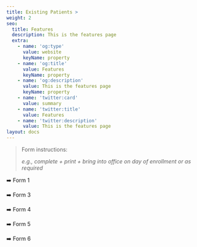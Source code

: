 ```yaml
---
title: Existing Patients >
weight: 2
seo:
  title: Features
  description: This is the features page
  extra:
    - name: 'og:type'
      value: website
      keyName: property
    - name: 'og:title'
      value: Features
      keyName: property
    - name: 'og:description'
      value: This is the features page
      keyName: property
    - name: 'twitter:card'
      value: summary
    - name: 'twitter:title'
      value: Features
    - name: 'twitter:description'
      value: This is the features page
layout: docs
---
```

> Form instructions: 
>
> *e.g., complete + print + bring into office on day of enrollment or as required*

➡️ Form 1

➡️ Form 3

➡️ Form 4

➡️ Form 5

➡️ Form 6

